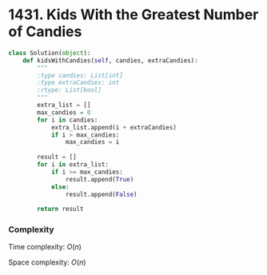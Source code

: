 # 1431. Kids With the Greatest Number of Candies


```python
class Solution(object):
    def kidsWithCandies(self, candies, extraCandies):
        """
        :type candies: List[int]
        :type extraCandies: int
        :rtype: List[bool]
        """
        extra_list = []
        max_candies = 0
        for i in candies:
            extra_list.append(i + extraCandies)
            if i > max_candies:
                max_candies = i
        
        result = []
        for i in extra_list:
            if i >= max_candies:
                result.append(True)
            else:
                result.append(False)
        
        return result
```
### Complexity
Time complexity: $O(n)$

Space complexity: $O(n)$